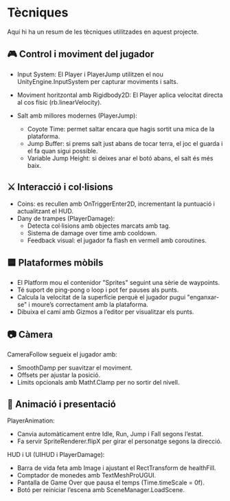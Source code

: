 # Tècniques

Aquí hi ha un resum de les tècniques utilitzades en aquest projecte.

## 🎮 Control i moviment del jugador

- Input System: El Player i PlayerJump utilitzen el nou UnityEngine.InputSystem per capturar moviments i salts.
- Moviment horitzontal amb Rigidbody2D: El Player aplica velocitat directa al cos físic (rb.linearVelocity).
- Salt amb millores modernes (PlayerJump):

    - Coyote Time: permet saltar encara que hagis sortit una mica de la plataforma.
    - Jump Buffer: si prems salt just abans de tocar terra, el joc el guarda i el fa quan sigui possible.
    - Variable Jump Height: si deixes anar el botó abans, el salt és més baix.

## ⚔️ Interacció i col·lisions

- Coins: es recullen amb OnTriggerEnter2D, incrementant la puntuació i actualitzant el HUD.
- Dany de trampes (PlayerDamage):
    - Detecta col·lisions amb objectes marcats amb tag.
    - Sistema de damage over time amb cooldown.
    - Feedback visual: el jugador fa flash en vermell amb coroutines.

## 🟦 Plataformes mòbils

- El Platform mou el contenidor "Sprites" seguint una sèrie de waypoints.
- Té suport de ping-pong o loop i pot fer pauses als punts.
- Calcula la velocitat de la superfície perquè el jugador pugui "enganxar-se" i moure’s correctament amb la plataforma.
- Dibuixa el camí amb Gizmos a l’editor per visualitzar els punts.

## 📷 Càmera

CameraFollow segueix el jugador amb:

- SmoothDamp per suavitzar el moviment.
- Offsets per ajustar la posició.
- Límits opcionals amb Mathf.Clamp per no sortir del nivell.

## 🎨 Animació i presentació

PlayerAnimation:

- Canvia automàticament entre Idle, Run, Jump i Fall segons l’estat.
- Fa servir SpriteRenderer.flipX per girar el personatge segons la direcció.

HUD i UI (UIHUD i PlayerDamage):

- Barra de vida feta amb Image i ajustant el RectTransform de healthFill.
- Comptador de monedes amb TextMeshProUGUI.
- Pantalla de Game Over que pausa el temps (Time.timeScale = 0f).
- Botó per reiniciar l’escena amb SceneManager.LoadScene.